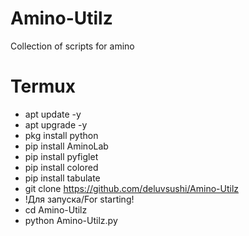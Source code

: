 # Amino-Utilz
Collection of scripts for amino

# Termux
- apt update -y
- apt upgrade -y
- pkg install python
- pip install AminoLab
- pip install pyfiglet
- pip install colored
- pip install tabulate
- git clone https://github.com/deluvsushi/Amino-Utilz
- !Для запуска/For starting!
- cd Amino-Utilz
- python Amino-Utilz.py
